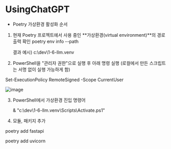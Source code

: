 # UsingChatGPT

* Poetry 가상환경 활성화 순서

1) 현재 Poetry 프로젝트에서 사용 중인 **가상환경(virtual environment)**의 경로 출력 확인
   poetry env info --path

   결과 예시) c:\dev\1-6-llm\.venv


2) PowerShell을 "관리자 권한"으로 실행 후 아래 명령 실행 (로컬에서 만든 스크립트는 서명 없이 실행 가능하게 함)

  Set-ExecutionPolicy RemoteSigned -Scope CurrentUser

![image](https://github.com/user-attachments/assets/b6f3684c-d307-4f0d-b4fc-d27ad04d6c1d)


3) PowerShell에서 가상환경 진입 명령어

   & "c:\dev\1-6-llm\.venv\Scripts\Activate.ps1"

4) 모듈, 패키지 추가
   
  poetry add fastapi
  
  poetry add uvicorn

